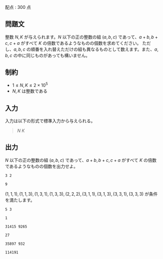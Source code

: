 配点 : $300$ 点

## 問題文

整数 $N,K$ が与えられます。$N$ 以下の正の整数の組 $(a,b,c)$ であって、$a+b,b+c,c+a$ がすべて $K$ の倍数であるようなものの個数を求めてください。
ただし、$a,b,c$ の順番を入れ替えただけの組も異なるものとして数えます。また、$a,b,c$ の中に同じものがあっても構いません。

## 制約

- $1 \leq N,K \leq 2\times 10^5$
- $N,K$ は整数である

## 入力

入力は以下の形式で標準入力から与えられる。

> $N$ $K$

## 出力

$N$ 以下の正の整数の組 $(a,b,c)$ であって、$a+b,b+c,c+a$ がすべて $K$ の倍数であるようなものの個数を出力せよ。

```input1
3 2
```

```output1
9
```

$(1,1,1),(1,1,3),(1,3,1),(1,3,3),(2,2,2),(3,1,1),(3,1,3),(3,3,1),(3,3,3)$ が条件を満たします。

```input2
5 3
```

```output2
1
```

```input3
31415 9265
```

```output3
27
```

```input4
35897 932
```

```output4
114191
```